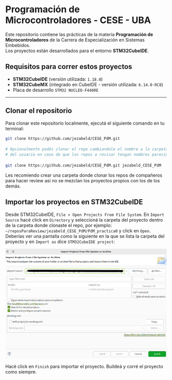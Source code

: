 # Programación de Microcontroladores - CESE - UBA

Este repositorio contiene las prácticas de la materia **Programación de Microcontroladores** de la Carrera de Especialización en Sistemas Embebidos.  
Los proyectos están desarrollados para el entorno **STM32CubeIDE**.  

## Requisitos para correr estos proyectos

- **STM32CubeIDE** (versión utilizada: `1.18.0`)
- **STM32CubeMX** (integrado en CubeIDE - versión utilizada: `6.14.0-RC8`)
- Placa de desarrollo `STM32 NUCLEO-F446RE`

---

## Clonar el repositorio

Para clonar este repositorio localmente, ejecutá el siguiente comando en tu terminal:

```bash
git clone https://github.com/jezabeld/CESE_PdM.git

# Opcionalmente podés clonar el repo cambiandole el nombre a la carpeta con el nombre 
# del usuario en caso de que los repos a revisar tengan nombres parecidos, por ejemplo:

git clone https://github.com/jezabeld/CESE_PdM.git jezabeld_CESE_PdM
```

Les recomiendo crear una carpeta donde clonar los repos de compañeros para hacer review así no se mezclan los proyectos propios con los de los demás.

## Importar los proyectos en STM32CubeIDE
Desde STM32CubeIDE, `File > Open Projects From File System`.
En `Import Source` hacé click en `Directory` y seleccioná la carpeta del proyecto dentro de la carpeta donde clonaste el repo, por ejemplo: `~/reposParaReview/jezabeld_CESE_PdM/PdM_practica0` y click en `Open`.
Deberías ver una pantalla como la siguiente en la que se lista la carpeta del proyecto y en `Import as` dice `STM32CubeIDE project`: 

![](./img/importProject.png)

Hacé click en `Finish` para importar el proyecto.
Buildeá y corré el proyecto como siempre.
